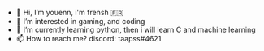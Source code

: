 - 👋 Hi, I’m youenn, i'm frensh 🇫🇷
- 👀 I’m interested in gaming, and coding
- 🌱 I’m currently learning python, then i will learn C and machine learning
- 📫 How to reach me? discord: taapss#4621

<!---
youenn23/youenn23 is a ✨ special ✨ repository because its `README.md` (this file) appears on your GitHub profile.
You can click the Preview link to take a look at your changes.
--->
